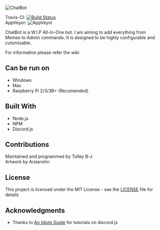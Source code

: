 ![ChatBot](Assets/Assets/Assets/Artwork/ChatBotReadme.png)

Travis-CI: [![Build Status](https://travis-ci.org/TolleyB-J/ChatBot.svg?branch=master)](https://travis-ci.org/TolleyB-J/ChatBot)  
AppVeyor: ![AppVeyor](https://img.shields.io/appveyor/ci/TolleyB-J/chatbot.svg)


ChatBot is a W.I.P All-In-One bot. I am aiming to add everything from Memes to Admin commands. It is designed to be highly configurable and cutomisable.

For information please refer the wiki
  
## Can be run on
* Windows
* Mac
* Raspberry Pi 2/3/3B+ (Recomended)

## Built With

* Node.js
* NPM
* Discord.js

## Contributions

Maintained and programmed by Tolley B-J  
Artwork by Arslanshn

## License

This project is licensed under the MIT License - see the [LICENSE](LICENSE) file for details

## Acknowledgments

* Thanks to [An Idiots Guide](https://www.youtube.com/channel/UCLun-hgcYUgNvCCj4sIa-jA) for tutorials on discord.js
